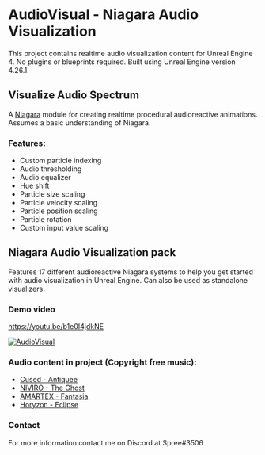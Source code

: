 # AudioVisual - Niagara Audio Visualization

This project contains realtime audio visualization content for Unreal Engine 4. No plugins or blueprints required. Built using Unreal Engine version 4.26.1.

## Visualize Audio Spectrum

A [Niagara](https://docs.unrealengine.com/en-US/RenderingAndGraphics/Niagara/index.html) module for creating realtime procedural audioreactive animations. Assumes a basic understanding of Niagara.

### Features:

- Custom particle indexing
- Audio thresholding
- Audio equalizer
- Hue shift
- Particle size scaling
- Particle velocity scaling
- Particle position scaling
- Particle rotation
- Custom input value scaling

## Niagara Audio Visualization pack

Features 17 different audioreactive Niagara systems to help you get started with audio visualization in Unreal Engine. Can also be used as standalone visualizers.

### Demo video
https://youtu.be/b1e0I4jdkNE

[![AudioVisual](http://img.youtube.com/vi/b1e0I4jdkNE/0.jpg)](http://www.youtube.com/watch?v=b1e0I4jdkNE "AudioVisual")


### Audio content in project (Copyright free music):
- [Cused - Antiquee](https://www.youtube.com/watch?v=GXipIE_gGBE)
- [NIVIRO - The Ghost](https://www.youtube.com/watch?v=lTEzfj8IAR0)
- [AMARTEX - Fantasia](https://www.youtube.com/watch?v=taku7Uy63Ho)
- [Horyzon - Eclipse](https://youtu.be/QucF5KBqhUw)


### Contact
For more information contact me on Discord at Spree#3506
